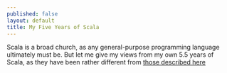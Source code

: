 ```yaml
---
published: false
layout: default
title: My Five Years of Scala
---
```


Scala is a broad church, as any general-purpose programming language ultimately must be.
But let me give my views from my own 5.5 years of Scala, as they have been rather different from [those described here](http://manuel.bernhardt.io/2015/11/13/5-years-of-scala-and-counting-debunking-some-myths-about-the-language-and-its-environment/)
